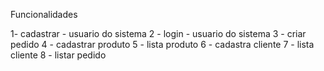 
Funcionalidades

1-  cadastrar - usuario do sistema
2 - login - usuario do sistema
3 - criar pedido
4 - cadastrar produto
5 - lista produto
6 - cadastra cliente
7 - lista cliente
8 - listar pedido
